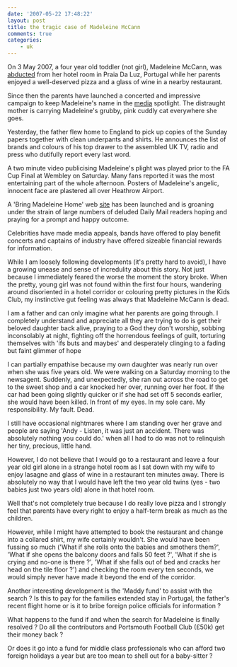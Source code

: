 ```yaml
---
date: '2007-05-22 17:48:22'
layout: post
title: the tragic case of Madeleine McCann
comments: true
categories:
    - uk
---
```

On 3 May 2007, a four year old toddler (not girl), Madeleine McCann, was
[abducted](http://news.bbc.co.uk/1/hi/uk/6677803.stm) from her hotel
room in Praia Da Luz, Portugal while her parents enjoyed a well-deserved
pizza and a glass of wine in a nearby restaurant.

Since then the parents have launched a concerted and impressive campaign
to keep Madeleine's name in the
[media](http://news.bbc.co.uk/1/hi/magazine/6668801.stm) spotlight. The
distraught mother is carrying Madeleine's grubby, pink cuddly cat
everywhere she goes.

Yesterday, the father flew home to England to pick up copies of the
Sunday papers together with clean underpants and shirts. He announces
the list of brands and colours of his top drawer to the assembled UK TV,
radio and press who dutifully report every last word.

A two minute video publicising Madeleine's plight was played prior to
the FA Cup Final at Wembley on Saturday. Many fans reported it was the
most entertaining part of the whole afternoon. Posters of Madeleine's
angelic, innocent face are plastered all over Heathrow Airport.

A 'Bring Madeleine Home' web [site](http://www.findmadeleine.com/) has
been launched and is groaning under the strain of large numbers of
deluded Daily Mail readers hoping and praying for a prompt and happy
outcome.

Celebrities have made media appeals, bands have offered to play benefit
concerts and captains of industry have offered sizeable financial
rewards for information.

While I am loosely following developments (it's pretty hard to avoid), I
have a growing unease and sense of incredulity about this story. Not
just because I immediately feared the worse the moment the story broke.
When the pretty, young girl was not found within the first four hours,
wandering around disoriented in a hotel corridor or colouring pretty
pictures in the Kids Club, my instinctive gut feeling was always that
Madeleine McCann is dead.

I am a father and can only imagine what her parents are going through. I
completely understand and appreciate all they are trying to do is get
their beloved daughter back alive, praying to a God they don't worship,
sobbing inconsolably at night, fighting off the horrendous feelings of
guilt, torturing themselves with 'ifs buts and maybes' and desperately
clinging to a fading but faint glimmer of hope

I can partially empathise because my own daughter was nearly run over
when she was five years old. We were walking on a Saturday morning to
the newsagent. Suddenly, and unexpectedly, she ran out across the road
to get to the sweet shop and a car knocked her over, running over her
foot. If the car had been going slightly quicker or if she had set off 5
seconds earlier, she would have been killed. In front of my eyes. In my
sole care. My responsibility. My fault. Dead.

I still have occasional nightmares where I am standing over her grave
and people are saying 'Andy - Listen, it was just an accident. There was
absolutely nothing you could do.' when all I had to do was not to
relinquish her tiny, precious, little hand.

However, I do not believe that I would go to a restaurant and leave a
four year old girl alone in a strange hotel room as I sat down with my
wife to enjoy lasagne and glass of wine in a restaurant ten minutes
away. There is absolutely no way that I would have left the two year old
twins (yes - two babies just two years old) alone in that hotel room.

Well that's not completely true because I do really love pizza and I
strongly feel that parents have every right to enjoy a half-term break
as much as the children.

However, while I might have attempted to book the restaurant and change
into a collared shirt, my wife certainly wouldn't. She would have been
fussing so much ('What if she rolls onto the babies and smothers them?',
'What if she opens the balcony doors and falls 50 feet ?', 'What if she
is crying and no-one is there ?', 'What if she falls out of bed and
cracks her head on the tile floor ?') and checking the room every ten
seconds, we would simply never have made it beyond the end of the
corridor.

Another interesting development is the 'Maddy fund' to assist with the
search ? Is this to pay for the families extended stay in Portugal, the
father's recent flight home or is it to bribe foreign police officials
for information ?

What happens to the fund if and when the search for Madeleine is finally
resolved ? Do all the contributors and Portsmouth Football Club (£50k)
get their money back ?

Or does it go into a fund for middle class professionals who can afford
two foreign holidays a year but are too mean to shell out for a
baby-sitter ?
